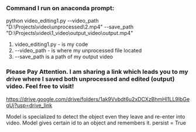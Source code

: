 ### Command I run on anaconda prompt:

python video_editing1.py --video_path "D:\Projects\video\unprocessed\2.mp4" --save_path "D:\Projects\video\1_video\output_video\output.mp4"

1) video_editing1.py - is my code
2) --video_path - is where my unprocessed file located
3) --save_path is a path of my output video

### Please Pay Attention. I am sharing a link which leads you to my drive where I saved both unprocessed and edited (output) video. Feel free to visit!

https://drive.google.com/drive/folders/1ak9Vvbdt6u2xDCXzBhmHl1LL9IbGeqUj?usp=drive_link

Model is specialized to detect the object even they leave and re-enter into video. Model gives certain id to an object and remembers it. persist = True

